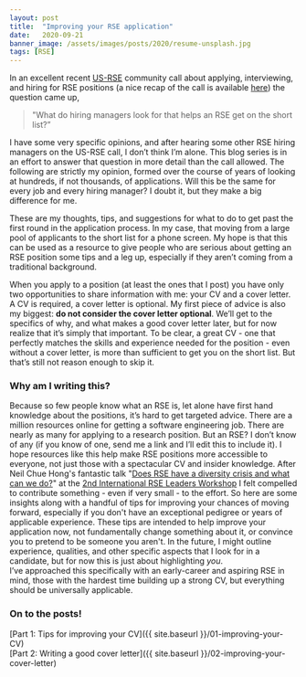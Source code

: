 ```yaml
---
layout: post
title:  "Improving your RSE application"
date:   2020-09-21
banner_image: /assets/images/posts/2020/resume-unsplash.jpg
tags: [RSE]
---
```




In an excellent recent [US-RSE](https://us-rse.org) community call about applying, interviewing, and hiring for RSE positions (a nice recap of the call is available [here](https://us-rse.org/2020-09-18-community-call-hiring/)) the question came up,

> "What do hiring managers look for that helps an RSE get on the short list?”

I have some very specific opinions, and after hearing some other RSE hiring managers on the US-RSE call, I don’t think I’m alone.
This blog series is in an effort to answer that question in more detail than the call allowed. <!--more-->
The following are strictly my opinion, formed over the course of years of looking at hundreds, if not thousands, of applications.
Will this be the same for every job and every hiring manager? I doubt it, but they make a big difference for me.

These are my thoughts, tips, and suggestions for what to do to get past the first round in the application process.
In my case, that moving from a large pool of applicants to the short list for a phone screen.
My hope is that this can be used as a resource to give people who are serious about getting an RSE position some tips and a leg up, especially if they aren’t coming from a traditional background.

When you apply to a position (at least the ones that I post) you have only two opportunities to share information with me: your CV and a cover letter.
A CV is required, a cover letter is optional.
My first piece of advice is also my biggest: **do not consider the cover letter optional**.
We’ll get to the specifics of why, and what makes a good cover letter later, but for now realize that it’s simply that important.
To be clear, a great CV - one that perfectly matches the skills and experience needed for the position - even without a cover letter, is more than sufficient to get you on the short list.
But that’s still not reason enough to skip it.

### Why am I writing this?
Because so few people know what an RSE is, let alone have first hand knowledge about the positions, it’s hard to get targeted advice.
There are a million resources online for getting a software engineering job.
There are nearly as many for applying to a research position.
But an RSE?
I don’t know of any (if you know of one, send me a link and I’ll edit this to include it).
I hope resources like this help make RSE positions more accessible to everyone, not just those with a spectacular CV and insider knowledge.
After Neil Chue Hong's fantastic talk "[Does RSE have a diversity crisis and what can we do?](https://figshare.com/articles/presentation/Does_Research_Software_Engineering_have_a_diversity_crisis_and_what_can_we_do_/12955094/4)" at the [2nd International RSE Leaders Workshop](https://researchsoftware.org/2020-workshop.html) I felt compelled to contribute something - even if very small - to the effort.
So here are some insights along with a handful of tips for improving your chances of moving forward, especially if you don't have an exceptional pedigree or years of applicable experience.
These tips are intended to help improve your application now, not fundamentally change something about it, or convince you to pretend to be someone you aren't.
In the future, I might outline experience, qualities, and other specific aspects that I look for in a candidate, but for now this is just about highlighting *you*.  
I’ve approached this specifically with an early-career and aspiring RSE in mind, those with the hardest time building up a strong CV, but everything should be universally applicable.

### On to the posts!
[Part 1: Tips for improving your CV]({{ site.baseurl }}/01-improving-your-CV)  
[Part 2: Writing a good cover letter]({{ site.baseurl }}/02-improving-your-cover-letter)
